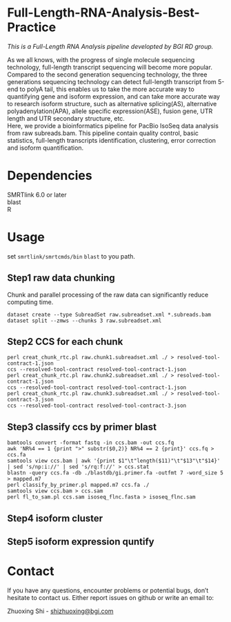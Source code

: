 # Full-Length-RNA-Analysis-Best-Practice
*This is a Full-Length RNA Analysis pipeline developted by BGI RD group.*

As we all knows, with the progress of single molecule sequencing technology, full-length transcript sequencing will become more popular. Compared to the second generation sequencing technology, the three generations sequencing technology can detect full-length transcript from 5-end to polyA tail, this enables us to take the more accurate way to quantifying gene and isoform expression, and can take more accurate way to research isoform structure, such as alternative splicing(AS), alternative polyadenylation(APA), allele specific expression(ASE), fusion gene, UTR length and UTR secondary structure, etc.   
Here, we provide a bioinformatics pipeline for PacBio IsoSeq data analysis from raw subreads.bam. This pipeline contain quality control, basic statistics, full-length transcripts identification, clustering, error correction and isoform quantification.   

# Dependencies   
SMRTlink 6.0 or later  
blast   
R

# Usage
set `smrtlink/smrtcmds/bin` `blast` to you path.

## Step1 raw data chunking
Chunk and parallel processing of the raw data can significantly reduce computing time.
```
dataset create --type SubreadSet raw.subreadset.xml *.subreads.bam
dataset split --zmws --chunks 3 raw.subreadset.xml
```
## Step2 CCS for each chunk
```
perl creat_chunk_rtc.pl raw.chunk1.subreadset.xml ./ > resolved-tool-contract-1.json   
ccs --resolved-tool-contract resolved-tool-contract-1.json   
perl creat_chunk_rtc.pl raw.chunk2.subreadset.xml ./ > resolved-tool-contract-1.json   
ccs --resolved-tool-contract resolved-tool-contract-1.json  
perl creat_chunk_rtc.pl raw.chunk3.subreadset.xml ./ > resolved-tool-contract-3.json   
ccs --resolved-tool-contract resolved-tool-contract-3.json  
```
## Step3 classify ccs by primer blast
```
bamtools convert -format fastq -in ccs.bam -out ccs.fq 
awk 'NR%4 == 1 {print ">" substr($0,2)} NR%4 == 2 {print}' ccs.fq > ccs.fa 
samtools view ccs.bam | awk '{print $1"\t"length($11)"\t"$13"\t"$14}' | sed 's/np:i://' | sed 's/rq:f://' > ccs.stat 
blastn -query ccs.fa -db ./blastdb/gi.primer.fa -outfmt 7 -word_size 5 > mapped.m7 
perl classify_by_primer.pl mapped.m7 ccs.fa ./ 
samtools view ccs.bam > ccs.sam 
perl fl_to_sam.pl ccs.sam isoseq_flnc.fasta > isoseq_flnc.sam 
```
## Step4 isoform cluster

## Step5 isoform expression quntify


# Contact
If you have any questions, encounter problems or potential bugs, don’t hesitate to contact us. Either report issues on github or write an email to:

Zhuoxing Shi - shizhuoxing@bgi.com
